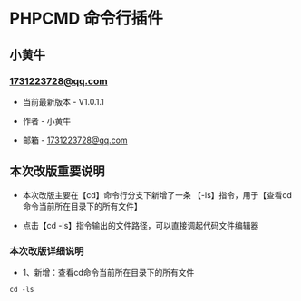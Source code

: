 PHPCMD 命令行插件
===============================================
小黄牛
-----------------------------------------------

### 1731223728@qq.com 

+ 当前最新版本 - V1.0.1.1

+ 作者 - 小黄牛

+ 邮箱 - 1731223728@qq.com     


## 本次改版重要说明

+ 本次改版主要在【cd】命令行分支下新增了一条 【-ls】指令，用于【查看cd命令当前所在目录下的所有文件】

+ 点击【cd -ls】指令输出的文件路径，可以直接调起代码文件编辑器


### 本次改版详细说明

+ 1、新增：查看cd命令当前所在目录下的所有文件

``` 
cd -ls
```